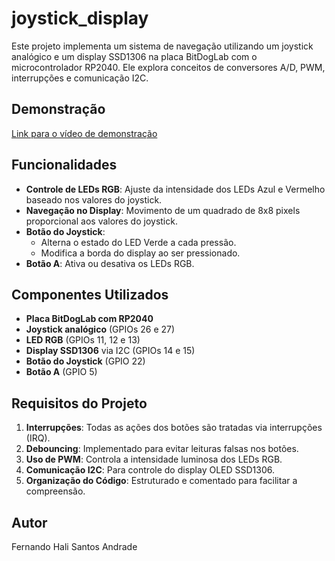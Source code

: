 # joystick_display

Este projeto implementa um sistema de navegação utilizando um joystick analógico e um display SSD1306 na placa BitDogLab com o microcontrolador RP2040. Ele explora conceitos de conversores A/D, PWM, interrupções e comunicação I2C.

## Demonstração
[Link para o vídeo de demonstração](#)

## Funcionalidades
- **Controle de LEDs RGB**: Ajuste da intensidade dos LEDs Azul e Vermelho baseado nos valores do joystick.
- **Navegação no Display**: Movimento de um quadrado de 8x8 pixels proporcional aos valores do joystick.
- **Botão do Joystick**:
  - Alterna o estado do LED Verde a cada pressão.
  - Modifica a borda do display ao ser pressionado.
- **Botão A**: Ativa ou desativa os LEDs RGB.

## Componentes Utilizados
- **Placa BitDogLab com RP2040**
- **Joystick analógico** (GPIOs 26 e 27)
- **LED RGB** (GPIOs 11, 12 e 13)
- **Display SSD1306** via I2C (GPIOs 14 e 15)
- **Botão do Joystick** (GPIO 22)
- **Botão A** (GPIO 5)

## Requisitos do Projeto
1. **Interrupções**: Todas as ações dos botões são tratadas via interrupções (IRQ).
2. **Debouncing**: Implementado para evitar leituras falsas nos botões.
3. **Uso de PWM**: Controla a intensidade luminosa dos LEDs RGB.
4. **Comunicação I2C**: Para controle do display OLED SSD1306.
5. **Organização do Código**: Estruturado e comentado para facilitar a compreensão.

## Autor
Fernando Hali Santos Andrade
